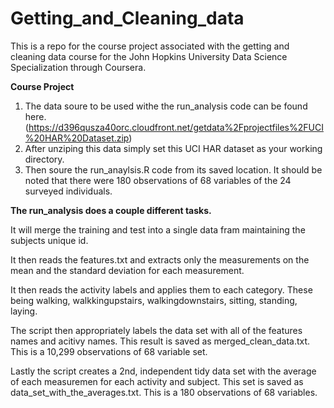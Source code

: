 # Getting_and_Cleaning_data
This is a repo for the course project associated with the getting and cleaning data course for the John Hopkins University Data Science Specialization through Coursera. 

**Course Project**

1. The data soure to be used withe the run_analysis code can be found here. (https://d396qusza40orc.cloudfront.net/getdata%2Fprojectfiles%2FUCI%20HAR%20Dataset.zip) 
2. After unziping this data simply set this UCI HAR dataset as your working directory.
3. Then soure the run_anaylsis.R code from its saved location. 
It should be noted that there were 180 observations of 68 variables of the 24 surveyed individuals.


**The run_analysis does a couple different tasks.**

It will merge the training and test into a single data fram maintaining the subjects unique id.

It then reads the features.txt and extracts only the measurements on the mean and the standard deviation for each measurement.

It then reads the activity labels and applies them to each category. These being walking, walkkingupstairs, walkingdownstairs, sitting, standing, laying.

The script then appropriately labels the data set with all of the features names and acitivy names. This result is saved as merged_clean_data.txt. This is a 10,299 observations of 68 variable set.

Lastly the script creates a 2nd, independent tidy data set with the average of each measuremen for each activity and subject. This set is saved as data_set_with_the_averages.txt. This is a 180 observations of 68 variables.


